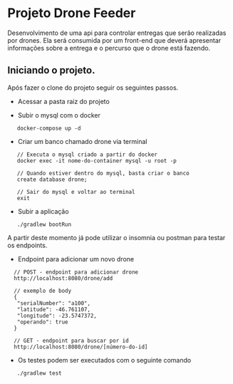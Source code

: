 # Projeto Drone Feeder

 Desenvolvimento de uma api para controlar entregas que serão realizadas por drones.
 Ela será consumida por um front-end que deverá apresentar informações sobre a entrega e o percurso que o drone está fazendo.
 
## Iniciando o projeto.
 Após fazer o clone do projeto seguir os seguintes passos.

 - Acessar a pasta raiz do projeto


 - Subir o mysql com o docker
 ```
    docker-compose up -d
 ```

 - Criar um banco chamado drone via terminal
 ```
    // Executa o mysql criado a partir do docker
    docker exec -it nome-do-container mysql -u root -p
    
    // Quando estiver dentro do mysql, basta criar o banco
    create database drone;
    
    // Sair do mysql e voltar ao terminal
    exit
 ```

 - Subir a aplicação
 ```
    ./gradlew bootRun
 ```

 A partir deste momento já pode utilizar o insomnia ou postman para testar os endpoints.
 
 - Endpoint para adicionar um novo drone
 ```
   // POST - endpoint para adicionar drone
   http://localhost:8080/drone/add
   
   // exemplo de body   
   {
	"serialNumber": "a100",
	"latitude": -46.761107,
	"longitude": -23.5747372,
	"operando": true
   }
   
   // GET - endpoint para buscar por id
   http://localhost:8080/drone/[número-do-id]
 ```

 - Os testes podem ser executados com o seguinte comando
 ```
    ./gradlew test
 ```